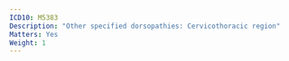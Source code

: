 ```yaml
---
ICD10: M5383
Description: "Other specified dorsopathies: Cervicothoracic region"
Matters: Yes
Weight: 1
---
```

